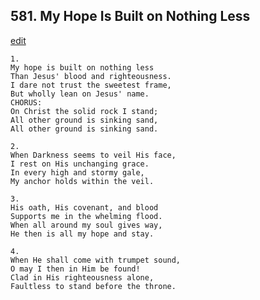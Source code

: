 
## 581.  My Hope Is Built on Nothing Less
[edit](https://docs.google.com/document/d/1oiNAI8EgiHVrfiOgaq17zsqJjauJjY-p/edit?mode=html)



    1.
    My hope is built on nothing less
    Than Jesus' blood and righteousness.
    I dare not trust the sweetest frame,
    But wholly lean on Jesus' name.
    CHORUS:
    On Christ the solid rock I stand;
    All other ground is sinking sand,
    All other ground is sinking sand.

    2.
    When Darkness seems to veil His face,
    I rest on His unchanging grace.
    In every high and stormy gale,
    My anchor holds within the veil.

    3.
    His oath, His covenant, and blood
    Supports me in the whelming flood.
    When all around my soul gives way,
    He then is all my hope and stay.

    4.
    When He shall come with trumpet sound,
    O may I then in Him be found!
    Clad in His righteousness alone,
    Faultless to stand before the throne.

